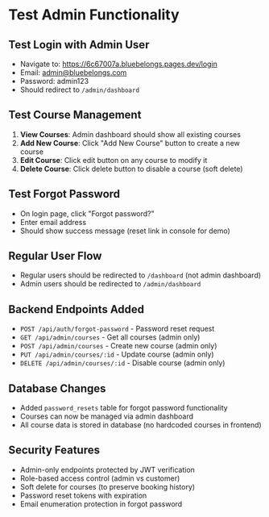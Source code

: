 # Test Admin Functionality

## Test Login with Admin User
- Navigate to: https://6c67007a.bluebelongs.pages.dev/login
- Email: admin@bluebelongs.com  
- Password: admin123
- Should redirect to `/admin/dashboard`

## Test Course Management
1. **View Courses**: Admin dashboard should show all existing courses
2. **Add New Course**: Click "Add New Course" button to create a new course
3. **Edit Course**: Click edit button on any course to modify it
4. **Delete Course**: Click delete button to disable a course (soft delete)

## Test Forgot Password
- On login page, click "Forgot password?"
- Enter email address
- Should show success message (reset link in console for demo)

## Regular User Flow
- Regular users should be redirected to `/dashboard` (not admin dashboard)
- Admin users should be redirected to `/admin/dashboard`

## Backend Endpoints Added
- `POST /api/auth/forgot-password` - Password reset request
- `GET /api/admin/courses` - Get all courses (admin only)  
- `POST /api/admin/courses` - Create new course (admin only)
- `PUT /api/admin/courses/:id` - Update course (admin only)
- `DELETE /api/admin/courses/:id` - Disable course (admin only)

## Database Changes
- Added `password_resets` table for forgot password functionality
- Courses can now be managed via admin dashboard
- All course data is stored in database (no hardcoded courses in frontend)

## Security Features
- Admin-only endpoints protected by JWT verification
- Role-based access control (admin vs customer)
- Soft delete for courses (to preserve booking history)
- Password reset tokens with expiration
- Email enumeration protection in forgot password
